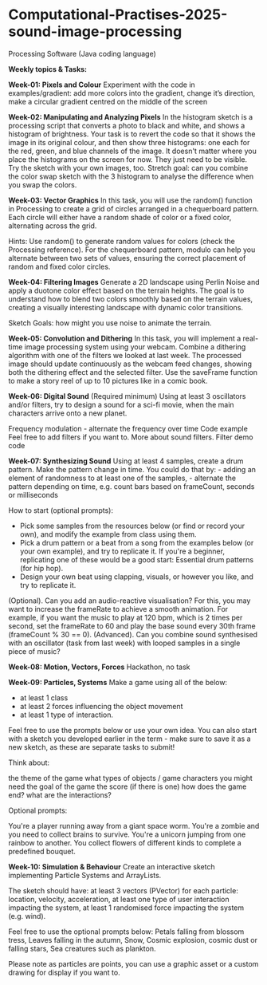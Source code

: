 # Computational-Practises-2025-sound-image-processing
Processing Software (Java coding language) 

**Weekly topics & Tasks:**

**Week-01: Pixels and Colour**
Experiment with the code in examples/gradient: add more colors into the gradient, change it’s direction, make a circular gradient centred on the middle of the screen

**Week-02: Manipulating and Analyzing Pixels**
In the histogram sketch is a processing script that converts a photo to black and white, and shows a histogram of brightness. Your task is to revert the code so that it shows the image in its original colour, and then show three histograms: one each for the red, green, and blue channels of the image.
It doesn't matter where you place the histograms on the screen for now. They just need to be visible. Try the sketch with your own images, too.
Stretch goal: can you combine the color swap sketch with the 3 histogram to analyse the difference when you swap the colors.

**Week-03: Vector Graphics**
In this task, you will use the random() function in Processing to create a grid of circles arranged in a chequerboard pattern. Each circle will either have a random shade of color or a fixed color, alternating across the grid.

Hints: Use random() to generate random values for colors (check the Processing reference). For the chequerboard pattern, modulo can help you alternate between two sets of values, ensuring the correct placement of random and fixed color circles.

**Week-04: Filtering Images**
Generate a 2D landscape using Perlin Noise and apply a duotone color effect based on the terrain heights. The goal is to understand how to blend two colors smoothly based on the terrain values, creating a visually interesting landscape with dynamic color transitions.

Sketch Goals: how might you use noise to animate the terrain.

**Week-05: Convolution and Dithering**
In this task, you will implement a real-time image processing system using your webcam. Combine a dithering algorithm with one of the filters we looked at last week. The processed image should update continuously as the webcam feed changes, showing both the dithering effect and the selected filter. Use the saveFrame function to make a story reel of up to 10 pictures like in a comic book.

**Week-06: Digital Sound**
(Required minimum) Using at least 3 oscillators and/or filters, try to design a sound for a sci-fi movie, when the main characters arrive onto a new planet.

Frequency modulation - alternate the frequency over time
Code example
Feel free to add filters if you want to.
More about sound filters.
Filter demo code

**Week-07: Synthesizing Sound**
Using at least 4 samples, create a drum pattern. Make the pattern change in time. You could do that by:
    - adding an element of randomness to at least one of the samples,
    - alternate the pattern depending on time, e.g. count bars based on frameCount, seconds or milliseconds

How to start (optional prompts):

- Pick some samples from the resources below (or find or record your own), and modify the example from class using them.
- Pick a drum pattern or a beat from a song from the examples below (or your own example), and try to replicate it. If you're a beginner, replicating one of these would be a good start: Essential drum patterns (for hip hop).
- Design your own beat using clapping, visuals, or however you like, and try to replicate it.

(Optional). Can you add an audio-reactive visualisation? For this, you may want to increase the frameRate to achieve a smooth animation. For example, if you want the music to play at 120 bpm, which is 2 times per second, set the frameRate to 60 and play the base sound every 30th frame (frameCount % 30 == 0).
(Advanced). Can you combine sound synthesised with an oscillator (task from last week) with looped samples in a single piece of music?

**Week-08: Motion, Vectors, Forces**
Hackathon, no task 

**Week-09: Particles, Systems**
Make a game using all of the below:
- at least 1 class
- at least 2 forces influencing the object movement
- at least 1 type of interaction.

Feel free to use the prompts below or use your own idea. You can also start with a sketch you developed earlier in the term - make sure to save it as a new sketch, as these are separate tasks to submit!

Think about:

the theme of the game
what types of objects / game characters you might need
the goal of the game
the score (if there is one)
how does the game end?
what are the interactions?

Optional prompts:

You're a player running away from a giant space worm.
You're a zombie and you need to collect brains to survive.
You're a unicorn jumping from one rainbow to another.
You collect flowers of different kinds to complete a predefined bouquet.

**Week-10: Simulation & Behaviour**
Create an interactive sketch implementing Particle Systems and ArrayLists.

The sketch should have:
at least 3 vectors (PVector) for each particle: location, velocity, acceleration,
at least one type of user interaction impacting the system,
at least 1 randomised force impacting the system (e.g. wind).

Feel free to use the optional prompts below:
Petals falling from blossom tress,
Leaves falling in the autumn,
Snow,
Cosmic explosion, cosmic dust or falling stars,
Sea creatures such as plankton.

Please note as particles are points, you can use a graphic asset or a custom drawing for display if you want to.






